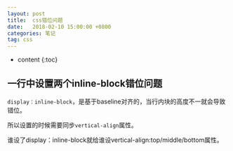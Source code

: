```yaml
---
layout: post
title:  css错位问题
date:   2018-02-10 15:00:00 +0800
categories: 笔记
tag: css
---
```

* content
{:toc}

## 一行中设置两个inline-block错位问题

`display：inline-block`，是基于baseline对齐的，当行内块的高度不一就会导致错位。

所以设置的时候需要同步`vertical-align`属性。

谁设了display：inline-block就给谁设vertical-align:top/middle/bottom属性。
